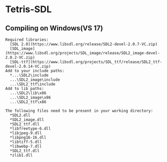 # Tetris-SDL

  ## Compiling on Windows(VS 17)
    Required libraries:
      [SDL 2.0](https://www.libsdl.org/release/SDL2-devel-2.0.7-VC.zip)
      [SDL_image](https://www.libsdl.org/projects/SDL_image/release/SDL2_image-devel-2.0.2-VC.zip)
      [SDL-ttf](https://www.libsdl.org/projects/SDL_ttf/release/SDL2_ttf-devel-2.0.14-VC.zip)
    Add to your include paths:
      *...\SDL2\include
      ...\SDL2_image\include
      ...\SDL2_ttf\include
    Add to lib paths:
      ...\SDL2\lib\x86
      ...\SDL2_image\x86
      ...\SDL2_ttf\x86
    
    The following files need to be present in your working directory:
      *SDL2.dll
      *SDL2_image.dll
      *SDL2_ttf.dll
      *libfreetype-6.dll
      *libjpeg-9.dll
      *libpng16-16.dll
      *libtiff-5.dll
      *libwebp-7.dll
      *SDL2_ttf.dll
      *zlib1.dll    
      
